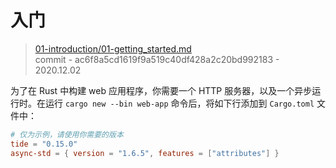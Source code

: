 # 入门

> [01-introduction/01-getting_started.md](https://github.com/http-rs/tide-book/blob/main/src/01-introduction/01-getting_started.md)
> <br />
> commit - ac6f8a5cd1619f9a519c40df428a2c20bd992183 - 2020.12.02

为了在 Rust 中构建 web 应用程序，你需要一个 HTTP 服务器，以及一个异步运行时。在运行 `cargo new --bin web-app` 命令后，将如下行添加到 `Cargo.toml` 文件中：

```toml
# 仅为示例，请使用你需要的版本
tide = "0.15.0"
async-std = { version = "1.6.5", features = ["attributes"] }
```
